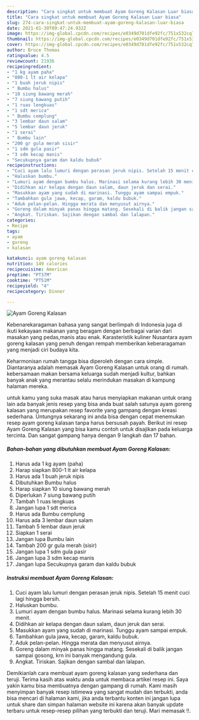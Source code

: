 ```yaml
---
description: "Cara singkat untuk membuat Ayam Goreng Kalasan Luar biasa"
title: "Cara singkat untuk membuat Ayam Goreng Kalasan Luar biasa"
slug: 274-cara-singkat-untuk-membuat-ayam-goreng-kalasan-luar-biasa
date: 2021-01-30T09:47:24.932Z
image: https://img-global.cpcdn.com/recipes/e0349d701dfe92fc/751x532cq70/ayam-goreng-kalasan-foto-resep-utama.jpg
thumbnail: https://img-global.cpcdn.com/recipes/e0349d701dfe92fc/751x532cq70/ayam-goreng-kalasan-foto-resep-utama.jpg
cover: https://img-global.cpcdn.com/recipes/e0349d701dfe92fc/751x532cq70/ayam-goreng-kalasan-foto-resep-utama.jpg
author: Bruce Thomas
ratingvalue: 4.5
reviewcount: 21936
recipeingredient:
- "1 kg ayam paha"
- "800-1 lt air kelapa"
- "1 buah jeruk nipis"
- " Bumbu halus"
- "10 siung bawang merah"
- "7 siung bawang putih"
- "1 ruas lengkuas"
- "1 sdt merica"
- " Bumbu cemplung"
- "3 lembar daun salam"
- "5 lembar daun jeruk"
- "1 serai"
- " Bumbu lain"
- "200 gr gula merah sisir"
- "1 sdm gula pasir"
- "3 sdm kecap manis"
- "Secukupnya garam dan kaldu bubuk"
recipeinstructions:
- "Cuci ayam lalu lumuri dengan perasan jeruk nipis. Setelah 15 menit cuci lagi hingga bersih."
- "Haluskan bumbu."
- "Lumuri ayam dengan bumbu halus. Marinasi selama kurang lebih 30 menit."
- "Didihkan air kelapa dengan daun salam, daun jeruk dan serai."
- "Masukkan ayam yang sudah di marinasi. Tunggu ayam sampai empuk."
- "Tambahkan gula jawa, kecap, garam, kaldu bubuk."
- "Aduk pelan-pelan. Hingga merata dan menyusut airnya."
- "Goreng dalam minyak panas hingga matang. Sesekali di balik jangan sampai gosong, krn ini banyak mengandung gula."
- "Angkat. Tiriskan. Sajikan dengan sambal dan lalapan."
categories:
- Recipe
tags:
- ayam
- goreng
- kalasan

katakunci: ayam goreng kalasan 
nutrition: 149 calories
recipecuisine: American
preptime: "PT37M"
cooktime: "PT51M"
recipeyield: "4"
recipecategory: Dinner

---
```



![Ayam Goreng Kalasan](https://img-global.cpcdn.com/recipes/e0349d701dfe92fc/751x532cq70/ayam-goreng-kalasan-foto-resep-utama.jpg)

Kebenarekaragaman bahasa yang sangat berlimpah di Indonesia juga di ikuti kekayaan makanan yang beragam dengan berbagai varian dari masakan yang pedas,manis atau enak. Karasteristik kuliner Nusantara ayam goreng kalasan yang penuh dengan rempah memberikan keberaragaman yang menjadi ciri budaya kita.




Keharmonisan rumah tangga bisa diperoleh dengan cara simple. Diantaranya adalah memasak Ayam Goreng Kalasan untuk orang di rumah. kebersamaan makan bersama keluarga sudah menjadi kultur, bahkan banyak anak yang merantau selalu merindukan masakan di kampung halaman mereka.

untuk kamu yang suka masak atau harus menyiapkan makanan untuk orang lain ada banyak jenis resep yang bisa anda buat salah satunya ayam goreng kalasan yang merupakan resep favorite yang gampang dengan kreasi sederhana. Untungnya sekarang ini anda bisa dengan cepat menemukan resep ayam goreng kalasan tanpa harus bersusah payah.
Berikut ini resep Ayam Goreng Kalasan yang bisa kamu contoh untuk disajikan pada keluarga tercinta. Dan sangat gampang hanya dengan 9 langkah dan 17 bahan.


<!--inarticleads1-->

##### Bahan-bahan yang dibutuhkan membuat Ayam Goreng Kalasan:

1. Harus ada 1 kg ayam (paha)
1. Harap siapkan 800-1 lt air kelapa
1. Harus ada 1 buah jeruk nipis
1. Dibutuhkan  Bumbu halus
1. Harap siapkan 10 siung bawang merah
1. Diperlukan 7 siung bawang putih
1. Tambah 1 ruas lengkuas
1. Jangan lupa 1 sdt merica
1. Harus ada  Bumbu cemplung
1. Harus ada 3 lembar daun salam
1. Tambah 5 lembar daun jeruk
1. Siapkan 1 serai
1. Jangan lupa  Bumbu lain
1. Tambah 200 gr gula merah (sisir)
1. Jangan lupa 1 sdm gula pasir
1. Jangan lupa 3 sdm kecap manis
1. Jangan lupa Secukupnya garam dan kaldu bubuk




<!--inarticleads2-->

##### Instruksi membuat  Ayam Goreng Kalasan:

1. Cuci ayam lalu lumuri dengan perasan jeruk nipis. Setelah 15 menit cuci lagi hingga bersih.
1. Haluskan bumbu.
1. Lumuri ayam dengan bumbu halus. Marinasi selama kurang lebih 30 menit.
1. Didihkan air kelapa dengan daun salam, daun jeruk dan serai.
1. Masukkan ayam yang sudah di marinasi. Tunggu ayam sampai empuk.
1. Tambahkan gula jawa, kecap, garam, kaldu bubuk.
1. Aduk pelan-pelan. Hingga merata dan menyusut airnya.
1. Goreng dalam minyak panas hingga matang. Sesekali di balik jangan sampai gosong, krn ini banyak mengandung gula.
1. Angkat. Tiriskan. Sajikan dengan sambal dan lalapan.




Demikianlah cara membuat ayam goreng kalasan yang sederhana dan teruji. Terima kasih atas waktu anda untuk membaca artikel resep ini. Saya yakin kamu bisa membuatnya dengan gampang di rumah. Kami masih menyimpan banyak resep istimewa yang sangat mudah dan terbukti, anda bisa mencari di halaman kami, jika anda terbantu konten ini jangan lupa untuk share dan simpan halaman website ini karena akan banyak update terbaru untuk resep-resep pilihan yang terbukti dan teruji. Mari memasak !!. 
